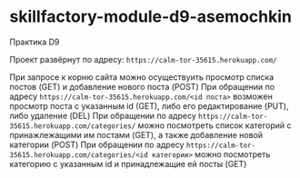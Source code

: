 # skillfactory-module-d9-asemochkin
Практика D9

Проект развёрнут по адресу:
```https://calm-tor-35615.herokuapp.com/```

При запросе к корню сайта можно осуществуить просмотр списка постов (GET) и добавление нового поста (POST)
При обращении по адресу ```https://calm-tor-35615.herokuapp.com/<id поста>``` возможен просмотр поста с указанным id (GET), либо его редактирование (PUT), либо удаление (DEL)
При обращении по адресу ```https://calm-tor-35615.herokuapp.com/categories/``` можно посмотреть список категорий с принажлежащими им постами (GET), а также добавление новой категории (POST)
При обращении по адресу ```https://calm-tor-35615.herokuapp.com/categories/<id категории>``` можно посмотреть категорию с указанным id и принадлежащие ей посты (GET)
